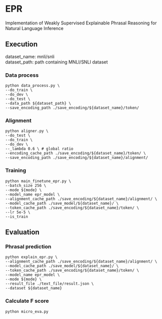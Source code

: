 # EPR
Implementation of Weakly Supervised Explainable Phrasal Reasoning for Natural Language Inference

## Execution
dataset_name: mnli/snli  
dataset_path: path containing MNLI/SNLI dataset
### Data process
```
python data_process.py \
--do_train \
--do_dev \
--do_test \
--data_path ${dataset_path} \
--save_encoding_path ./save_encoding/${dataset_name}/token/
```

### Alignment
```
python aligner.py \
--do_test \
--do_train \
--do_dev \
--_lambda 0.6 \ # global ratio
--encoding_cache_path ./save_encoding/${dataset_name}/token/ \
--save_encoding_path ./save_encoding/${dataset_name}/alignment/
```

### Training
```
python main_finetune_epr.py \
--batch_size 256 \
--mode ${mode} \
--model_name epr_model \
--alignment_cache_path ./save_encoding/${dataset_name}/alignment/ \
--model_cache_path ./save_model/${dataset_name}/ \
--token_cache_path ./save_encoding/${dataset_name}/token/ \
--lr 5e-5 \
--is_train
```


## Evaluation
### Phrasal prediction
```
python explain_epr.py \
--alignment_cache_path ./save_encoding/${dataset_name}/alignment/ \
--model_cache_path ./save_model/${dataset_name}/ \
--token_cache_path ./save_encoding/${dataset_name}/token/ \
--model_name epr_model \
--mode ${mode} \
--result_file ./text_file/result.json \
--dataset ${dataset_name}
```

### Calculate F score
```
python micro_eva.py
```
